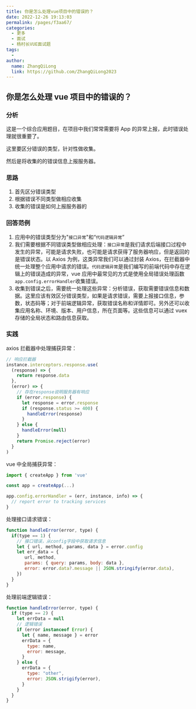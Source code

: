 ```yaml
---
title: 你是怎么处理vue项目中的错误的？
date: 2022-12-26 19:13:03
permalink: /pages/f3aa67/
categories:
  - 更多
  - 面试
  - 杨村长VUE面试题
tags:
  -
author:
  name: ZhangQiLong
  link: https://github.com/ZhangQiLong2023
---
```


## 你是怎么处理 vue 项目中的错误的？

### 分析

这是一个综合应用题目，在项目中我们常常需要将 App 的异常上报，此时错误处理就很重要了。

这里要区分错误的类型，针对性做收集。

然后是将收集的的错误信息上报服务器。

### 思路

1. 首先区分错误类型
2. 根据错误不同类型做相应收集
3. 收集的错误是如何上报服务器的

### 回答范例

1. 应用中的错误类型分为"`接口异常`"和“`代码逻辑异常`”
2. 我们需要根据不同错误类型做相应处理：`接口异常`是我们请求后端接口过程中发生的异常，可能是请求失败，也可能是请求获得了服务器响应，但是返回的是错误状态。以 Axios 为例，这类异常我们可以通过封装 Axios，在拦截器中统一处理整个应用中请求的错误。`代码逻辑异常`是我们编写的前端代码中存在逻辑上的错误造成的异常，vue 应用中最常见的方式是使用全局错误处理函数`app.config.errorHandler`收集错误。
3. 收集到错误之后，需要统一处理这些异常：分析错误，获取需要错误信息和数据。这里应该有效区分错误类型，如果是请求错误，需要上报接口信息，参数，状态码等；对于前端逻辑异常，获取错误名称和详情即可。另外还可以收集应用名称、环境、版本、用户信息，所在页面等。这些信息可以通过 vuex 存储的全局状态和路由信息获取。

### 实践

axios 拦截器中处理捕获异常：

```js
// 响应拦截器
instance.interceptors.response.use(
  (response) => {
    return response.data
  },
  (error) => {
    // 存在response说明服务器有响应
    if (error.response) {
      let response = error.response
      if (response.status >= 400) {
        handleError(response)
      }
    } else {
      handleError(null)
    }
    return Promise.reject(error)
  }
)
```

vue 中全局捕获异常：

```js
import { createApp } from 'vue'

const app = createApp(...)

app.config.errorHandler = (err, instance, info) => {
  // report error to tracking services
}
```

处理接口请求错误：

```js
function handleError(error, type) {
  if(type == 1) {
    // 接口错误，从config字段中获取请求信息
    let { url, method, params, data } = error.config
    let err_data = {
       url, method,
       params: { query: params, body: data },
       error: error.data?.message || JSON.stringify(error.data),
    })
  }
}
```

处理前端逻辑错误：

```js
function handleError(error, type) {
  if (type == 2) {
    let errData = null
    // 逻辑错误
    if (error instanceof Error) {
      let { name, message } = error
      errData = {
        type: name,
        error: message,
      }
    } else {
      errData = {
        type: "other",
        error: JSON.strigify(error),
      }
    }
  }
}
```
